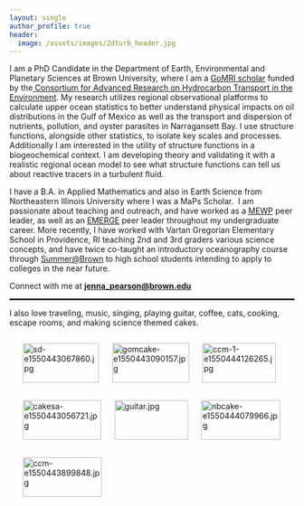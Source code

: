 ```yaml
---
layout: single
author_profile: true
header:
  image: /assets/images/2dturb_header.jpg
---
```

I am a PhD Candidate in the Department of Earth, Environmental and Planetary Sciences at Brown University, where I am a <a href="http://gulfresearchinitiative.org/grad-student-pearson-resolves-statistical-conflict-submesoscale-ocean-processes/" target="_blank" rel="noopener noreferrer">GoMRI scholar</a> funded by the<a href="http://carthe.org/" target="_blank" rel="noopener noreferrer"> Consortium for Advanced Research on Hydrocarbon Transport in the Environment</a>. My research utilizes regional observational platforms to calculate upper ocean statistics to better understand physical impacts on oil distributions in the Gulf of Mexico as well as the transport and dispersion of nutrients, pollution, and oyster parasites in Narragansett Bay. I use structure functions, alongside other statistics, to isolate key scales and processes. Additionally I am interested in the utility of structure functions in a biogeochemical context. I am developing theory and validating it with a realistic regional ocean model to see what structure functions can tell us about reactive tracers in a turbulent fluid.

I have a B.A. in Applied Mathematics and also in Earth Science from Northeastern Illinois University where I was a MaPs Scholar.  I am passionate about teaching and outreach, and have worked as a <a href="http://homepages.neiu.edu/~mewp/index.php?action=home">MEWP</a> peer leader, as well as an <a href="http://homepages.neiu.edu/~emerge/index.php">EMERGE</a> peer leader throughout my undergraduate career. More recently, I have worked with Vartan Gregorian Elementary School in Providence, RI teaching 2nd and 3rd graders various science concepts, and have twice co-taught an introductory oceanography course through <a href="https://precollege.brown.edu/summeratbrown/" target="_blank" rel="noopener noreferrer">Summer@Brown</a> to high school students intending to apply to colleges in the near future.<!-- end Publons.com widget -->

Connect with me at <strong>jenna_pearson@brown.edu</strong>
<br style="clear:both;" />
<hr style="height:3px;" />

I also love traveling, music, singing, playing guitar, coffee, cats, cooking, escape rooms, and making science themed cakes.

<ul style="list-style-type:none;float:left;text-align:left;">
    <li> <img src="https://jennalynnpearson.files.wordpress.com/2019/02/sd-e1550443067860.jpg" alt="sd-e1550443067860.jpg" width="134" height="70" /></li>
   </ul>
   <ul style="list-style-type:none;float:left;text-align:left;">
      <li> <img src="https://jennalynnpearson.files.wordpress.com/2019/02/gomcake-e1550443090157.jpg" alt="gomcake-e1550443090157.jpg" width="136" height="70" /></li>
   </ul>
   <ul style="list-style-type:none;float:left;text-align:left;">
      <li> <img src="https://jennalynnpearson.files.wordpress.com/2019/02/ccm-1-e1550444126265.jpg" alt="ccm-1-e1550444126265.jpg" width="130" height="70" /></li>
   </ul>
   <ul style="list-style-type:none;float:left;text-align:left;">
      <li> <img src="https://jennalynnpearson.files.wordpress.com/2019/02/cakesa-e1550443056721.jpg" alt="cakesa-e1550443056721.jpg" width="138" height="70" /></li>
   </ul>
<ul style="list-style-type:none;float:left;text-align:left;">
      <li> <img src="https://jennalynnpearson.files.wordpress.com/2019/02/guitar.jpg" alt="guitar.jpg" width="130" height="70" ></li>
</ul>
<ul style="list-style-type:none;float:left;text-align:left;">
      <li> <img src="https://jennalynnpearson.files.wordpress.com/2019/02/nbcake-e1550444079966.jpg" alt="nbcake-e1550444079966.jpg" width="140" height="70" /></li>
</ul>
<ul style="list-style-type:none;float:left;text-align:left;">
      <li> <img src="https://jennalynnpearson.files.wordpress.com/2019/02/ccm-e1550443899848.jpg" alt="ccm-e1550443899848.jpg" width="139" height="70" /></li>
</ul>
